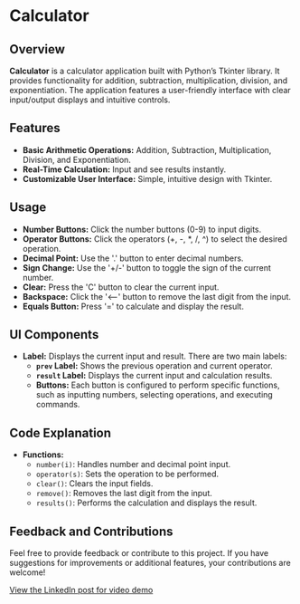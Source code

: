 # Calculator

## Overview

**Calculator** is a calculator application built with Python’s Tkinter library. It provides functionality for addition, subtraction, multiplication, division, and exponentiation. The application features a user-friendly interface with clear input/output displays and intuitive controls.

## Features

- **Basic Arithmetic Operations:** Addition, Subtraction, Multiplication, Division, and Exponentiation.
- **Real-Time Calculation:** Input and see results instantly.
- **Customizable User Interface:** Simple, intuitive design with Tkinter.

## Usage

- **Number Buttons:** Click the number buttons (0-9) to input digits.
- **Operator Buttons:** Click the operators (+, -, *, /, ^) to select the desired operation.
- **Decimal Point:** Use the '.' button to enter decimal numbers.
- **Sign Change:** Use the '+/-' button to toggle the sign of the current number.
- **Clear:** Press the 'C' button to clear the current input.
- **Backspace:** Click the '<--' button to remove the last digit from the input.
- **Equals Button:** Press '=' to calculate and display the result.

## UI Components

- **Label:** Displays the current input and result. There are two main labels:
  - **`prev` Label:** Shows the previous operation and current operator.
  - **`result` Label:** Displays the current input and calculation results.
  - **Buttons:** Each button is configured to perform specific functions, such as inputting numbers, selecting operations, and executing commands.

## Code Explanation

- **Functions:**
  - `number(i)`: Handles number and decimal point input.
  - `operator(s)`: Sets the operation to be performed.
  - `clear()`: Clears the input fields.
  - `remove()`: Removes the last digit from the input.
  - `results()`: Performs the calculation and displays the result.

## Feedback and Contributions

Feel free to provide feedback or contribute to this project. If you have suggestions for improvements or additional features, your contributions are welcome!

[View the LinkedIn post for video demo](https://www.linkedin.com/posts/kaibalyamohapatra_python-tkinter-pil-activity-7221015221878898688-msf_?utm_source=share&utm_medium=member_desktop)
